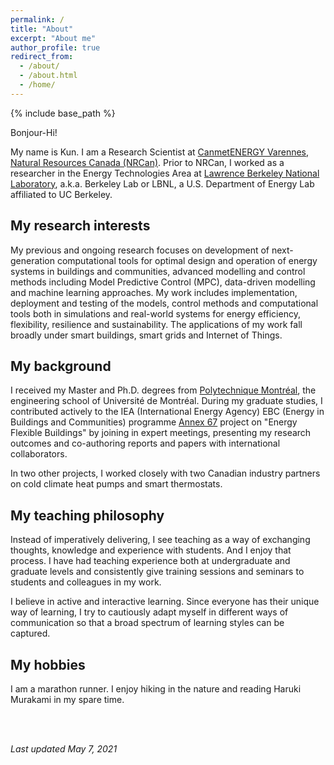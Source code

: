 ```yaml
---
permalink: /
title: "About"
excerpt: "About me"
author_profile: true
redirect_from:
  - /about/
  - /about.html
  - /home/
---
```


{% include base_path %}

Bonjour-Hi!

My name is Kun. I am a Research Scientist at [CanmetENERGY Varennes, Natural Resources Canada (NRCan)](https://www.nrcan.gc.ca/energy/energy-offices-and-labs/canmetenergy/canmetenergy-varennes/5761). Prior to NRCan, I worked as a researcher in the Energy Technologies Area at [Lawrence Berkeley National Laboratory](http://www.lbl.gov), a.k.a. Berkeley Lab or LBNL, a U.S. Department of Energy Lab affiliated to UC Berkeley.

## My research interests

My previous and ongoing research focuses on development of next-generation computational tools for optimal design and operation of energy systems in buildings and communities, advanced modelling and control methods including Model Predictive Control (MPC), data-driven modelling and machine learning approaches. My work includes implementation, deployment and testing of the models, control methods and computational tools both in simulations and real-world systems for energy efficiency, flexibility, resilience and sustainability. The applications of my work fall broadly under smart buildings, smart grids and Internet of Things.

## My background

I received my Master and Ph.D. degrees from [Polytechnique Montréal](http://www.polymtl.ca), the engineering school of Université de Montréal. During my graduate studies, I contributed actively to the IEA (International Energy Agency) EBC (Energy in Buildings and Communities) programme [Annex 67](http://www.annex67.org/) project on "Energy Flexible Buildings" by joining in expert meetings, presenting my research outcomes and co-authoring reports and papers with international collaborators.

In two other projects, I worked closely with two Canadian industry partners on cold climate heat pumps and smart thermostats.

## My teaching philosophy

Instead of imperatively delivering, I see teaching as a way of exchanging thoughts, knowledge and experience with students. And I enjoy that process. I have had teaching experience both at undergraduate and graduate levels and consistently give training sessions and seminars to students and colleagues in my work.

I believe in active and interactive learning. Since everyone has their unique way of learning, I try to cautiously adapt myself in different ways of communication so that a broad spectrum of learning styles can be captured.

## My hobbies

I am a marathon runner. I enjoy hiking in the nature and reading Haruki Murakami in my spare time.

<br/>
<br/>

*Last updated May 7, 2021*
